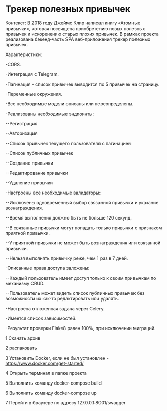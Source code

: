 # Трекер полезных привычек


Контекст:
В 2018 году Джеймс Клир написал книгу «Атомные привычки», которая посвящена приобретению новых полезных привычек и искоренению старых плохих привычек. 
В рамках проекта реализована бэкенд-часть SPA веб-приложения трекер полезных привычек.

Характеристики:

-CORS.

-Интеграция с Telegram.

-Пагинация - список привычек выводится по 5 привычек на страницу.

-Переменные окружения.

-Все необходимые модели описаны или переопределены.

-Реализованы необходимые эндпоинты:

--Регистрация

--Авторизация

--Список привычек текущего пользователя с пагинацией

--Список публичных привычек

--Создание привычки

--Редактирование привычки

--Удаление привычки

-Настроены все необходимые валидаторы:

--Исключены одновременный выбор связанной привычки и указание вознаграждения.

--Время выполнения должно быть не больше 120 секунд.

--В связанные привычки могут попадать только привычки с признаком приятной привычки.

--У приятной привычки не может быть вознаграждения или связанной привычки.

--Нельзя выполнять привычку реже, чем 1 раз в 7 дней.

-Описанные права доступа заложены:

--Каждый пользователь имеет доступ только к своим привычкам по механизму CRUD.

--Пользователь может видеть список публичных привычек без возможности их как-то редактировать или удалять.

-Настроена отложенная задача через Celery.

-Имеется список зависимостей.

-Результат проверки Flake8 равен 100%, при исключении миграций.




1 Скачать архив

2 распаковать

3 Установить Docker, если не был установлен - https://www.docker.com/get-started/

4 Открыть терминал в папке проекта

5 Выполнить команду docker-compose build

6 Выполнить команду docker-compose up

7 Перейти в браузере по адресу 127.0.0.1:8001/swagger
